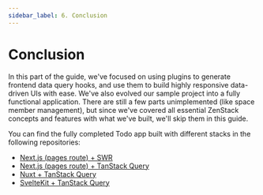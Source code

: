 ```yaml
---
sidebar_label: 6. Conclusion
---
```


# Conclusion

In this part of the guide, we've focused on using plugins to generate frontend data query hooks, and use them to build highly responsive data-driven UIs with ease. We've also evolved our sample project into a fully functional application. There are still a few parts unimplemented (like space member management), but since we've covered all essential ZenStack concepts and features with what we've built, we'll skip them in this guide.

You can find the fully completed Todo app built with different stacks in the following repositories:

- [Next.js (pages route) + SWR](https://github.com/zenstackhq/sample-todo-nextjs)
- [Next.js (pages route) + TanStack Query](https://github.com/zenstackhq/sample-todo-nextjs-tanstack)
- [Nuxt + TanStack Query](https://github.com/zenstackhq/sample-todo-nuxt)
- [SvelteKit + TanStack Query](https://github.com/zenstackhq/sample-todo-sveltekit)
